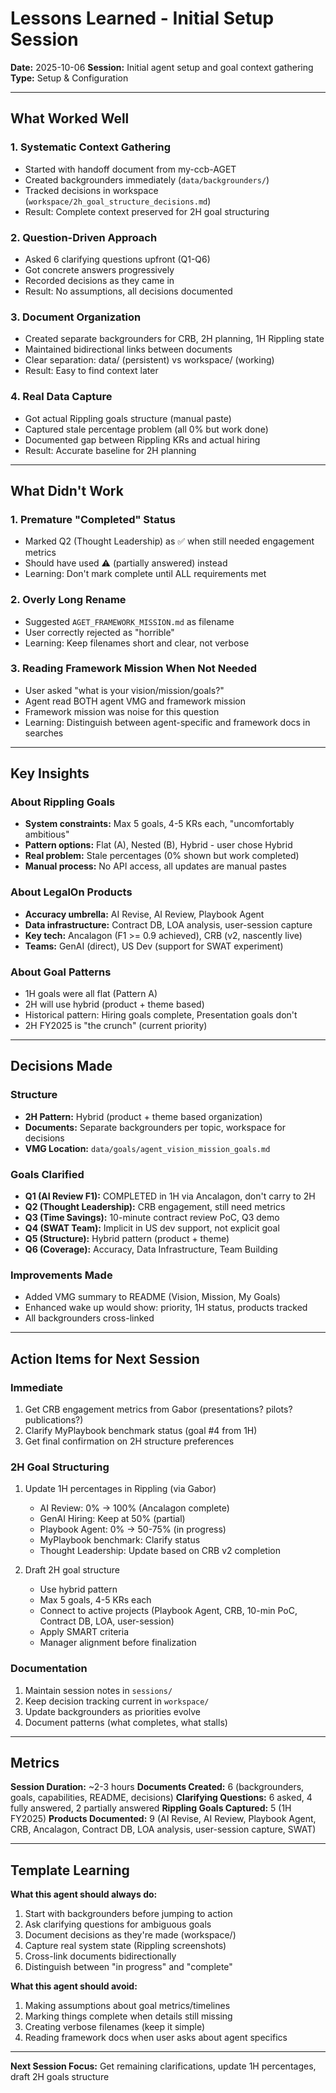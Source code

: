 # Lessons Learned - Initial Setup Session

**Date:** 2025-10-06
**Session:** Initial agent setup and goal context gathering
**Type:** Setup & Configuration

---

## What Worked Well

### 1. Systematic Context Gathering
- Started with handoff document from my-ccb-AGET
- Created backgrounders immediately (`data/backgrounders/`)
- Tracked decisions in workspace (`workspace/2h_goal_structure_decisions.md`)
- Result: Complete context preserved for 2H goal structuring

### 2. Question-Driven Approach
- Asked 6 clarifying questions upfront (Q1-Q6)
- Got concrete answers progressively
- Recorded decisions as they came in
- Result: No assumptions, all decisions documented

### 3. Document Organization
- Created separate backgrounders for CRB, 2H planning, 1H Rippling state
- Maintained bidirectional links between documents
- Clear separation: data/ (persistent) vs workspace/ (working)
- Result: Easy to find context later

### 4. Real Data Capture
- Got actual Rippling goals structure (manual paste)
- Captured stale percentage problem (all 0% but work done)
- Documented gap between Rippling KRs and actual hiring
- Result: Accurate baseline for 2H planning

---

## What Didn't Work

### 1. Premature "Completed" Status
- Marked Q2 (Thought Leadership) as ✅ when still needed engagement metrics
- Should have used ⚠️ (partially answered) instead
- Learning: Don't mark complete until ALL requirements met

### 2. Overly Long Rename
- Suggested `AGET_FRAMEWORK_MISSION.md` as filename
- User correctly rejected as "horrible"
- Learning: Keep filenames short and clear, not verbose

### 3. Reading Framework Mission When Not Needed
- User asked "what is your vision/mission/goals?"
- Agent read BOTH agent VMG and framework mission
- Framework mission was noise for this question
- Learning: Distinguish between agent-specific and framework docs in searches

---

## Key Insights

### About Rippling Goals
- **System constraints:** Max 5 goals, 4-5 KRs each, "uncomfortably ambitious"
- **Pattern options:** Flat (A), Nested (B), Hybrid - user chose Hybrid
- **Real problem:** Stale percentages (0% shown but work completed)
- **Manual process:** No API access, all updates are manual pastes

### About LegalOn Products
- **Accuracy umbrella:** AI Revise, AI Review, Playbook Agent
- **Data infrastructure:** Contract DB, LOA analysis, user-session capture
- **Key tech:** Ancalagon (F1 >= 0.9 achieved), CRB (v2, nascently live)
- **Teams:** GenAI (direct), US Dev (support for SWAT experiment)

### About Goal Patterns
- 1H goals were all flat (Pattern A)
- 2H will use hybrid (product + theme based)
- Historical pattern: Hiring goals complete, Presentation goals don't
- 2H FY2025 is "the crunch" (current priority)

---

## Decisions Made

### Structure
- **2H Pattern:** Hybrid (product + theme based organization)
- **Documents:** Separate backgrounders per topic, workspace for decisions
- **VMG Location:** `data/goals/agent_vision_mission_goals.md`

### Goals Clarified
- **Q1 (AI Review F1):** COMPLETED in 1H via Ancalagon, don't carry to 2H
- **Q2 (Thought Leadership):** CRB engagement, still need metrics
- **Q3 (Time Savings):** 10-minute contract review PoC, Q3 demo
- **Q4 (SWAT Team):** Implicit in US dev support, not explicit goal
- **Q5 (Structure):** Hybrid pattern (product + theme)
- **Q6 (Coverage):** Accuracy, Data Infrastructure, Team Building

### Improvements Made
- Added VMG summary to README (Vision, Mission, My Goals)
- Enhanced wake up would show: priority, 1H status, products tracked
- All backgrounders cross-linked

---

## Action Items for Next Session

### Immediate
1. Get CRB engagement metrics from Gabor (presentations? pilots? publications?)
2. Clarify MyPlaybook benchmark status (goal #4 from 1H)
3. Get final confirmation on 2H structure preferences

### 2H Goal Structuring
1. Update 1H percentages in Rippling (via Gabor)
   - AI Review: 0% → 100% (Ancalagon complete)
   - GenAI Hiring: Keep at 50% (partial)
   - Playbook Agent: 0% → 50-75% (in progress)
   - MyPlaybook benchmark: Clarify status
   - Thought Leadership: Update based on CRB v2 completion

2. Draft 2H goal structure
   - Use hybrid pattern
   - Max 5 goals, 4-5 KRs each
   - Connect to active projects (Playbook Agent, CRB, 10-min PoC, Contract DB, LOA, user-session)
   - Apply SMART criteria
   - Manager alignment before finalization

### Documentation
1. Maintain session notes in `sessions/`
2. Keep decision tracking current in `workspace/`
3. Update backgrounders as priorities evolve
4. Document patterns (what completes, what stalls)

---

## Metrics

**Session Duration:** ~2-3 hours
**Documents Created:** 6 (backgrounders, goals, capabilities, README, decisions)
**Clarifying Questions:** 6 asked, 4 fully answered, 2 partially answered
**Rippling Goals Captured:** 5 (1H FY2025)
**Products Documented:** 9 (AI Revise, AI Review, Playbook Agent, CRB, Ancalagon, Contract DB, LOA analysis, user-session capture, SWAT)

---

## Template Learning

**What this agent should always do:**
1. Start with backgrounders before jumping to action
2. Ask clarifying questions for ambiguous goals
3. Document decisions as they're made (workspace/)
4. Capture real system state (Rippling screenshots)
5. Cross-link documents bidirectionally
6. Distinguish between "in progress" and "complete"

**What this agent should avoid:**
1. Making assumptions about goal metrics/timelines
2. Marking things complete when details still missing
3. Creating verbose filenames (keep it simple)
4. Reading framework docs when user asks about agent specifics

---

**Next Session Focus:** Get remaining clarifications, update 1H percentages, draft 2H goals structure
